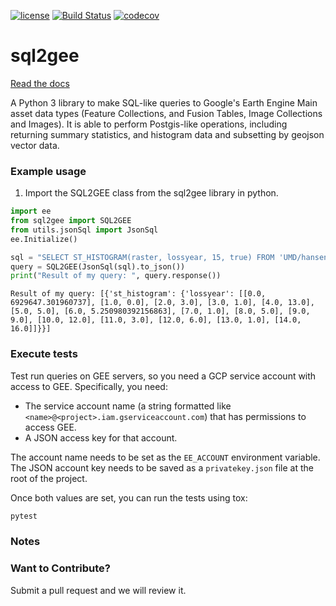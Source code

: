 [![license](https://img.shields.io/github/license/mashape/apistatus.svg)](https://github.com/Vizzuality/sql2gee/blob/develop/LICENSE)
[![Build Status](https://travis-ci.org/Vizzuality/sql2gee.svg?branch=develop)](https://travis-ci.org/Vizzuality/sql2gee)
[![codecov](https://codecov.io/gh/Vizzuality/sql2gee/branch/develop/graph/badge.svg)](https://codecov.io/gh/Vizzuality/sql2gee)

# sql2gee

[Read the docs](https://vizzuality.github.io/sql2gee/)

A Python 3 library to make SQL-like queries to Google's Earth Engine Main asset data types (Feature Collections, and Fusion Tables, Image Collections and Images).  It is able to perform
Postgis-like operations, including returning summary statistics, and histogram data and subsetting by geojson vector data.


### Example usage

1. Import the SQL2GEE class from the sql2gee library in python.

```python
import ee
from sql2gee import SQL2GEE
from utils.jsonSql import JsonSql
ee.Initialize()

sql = "SELECT ST_HISTOGRAM(raster, lossyear, 15, true) FROM 'UMD/hansen/global_forest_change_2015'"
query = SQL2GEE(JsonSql(sql).to_json())
print("Result of my query: ", query.response())
```

```
Result of my query: [{'st_histogram': {'lossyear': [[0.0, 6929647.301960737], [1.0, 0.0], [2.0, 3.0], [3.0, 1.0], [4.0, 13.0], [5.0, 5.0], [6.0, 5.250980392156863], [7.0, 1.0], [8.0, 5.0], [9.0, 9.0], [10.0, 12.0], [11.0, 3.0], [12.0, 6.0], [13.0, 1.0], [14.0, 16.0]]}}]
```

### Execute tests

Test run queries on GEE servers, so you need a GCP service account with access to GEE. Specifically, you need:

- The service account name (a string formatted like `<name>@<project>.iam.gserviceaccount.com`) that has permissions to access GEE.
- A JSON access key for that account.

The account name needs to be set as the `EE_ACCOUNT` environment variable. 
The JSON account key needs to be saved as a `privatekey.json` file at the root of the project.

Once both values are set, you can run the tests using tox: 

```bash
pytest
```

### Notes

### Want to Contribute?

Submit a pull request and we will review it.
